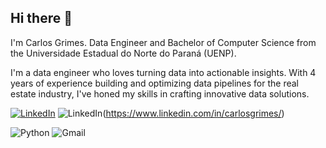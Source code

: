 ## Hi there 👋

I'm Carlos Grimes. Data Engineer and Bachelor of Computer Science from the Universidade Estadual do Norte do Paraná (UENP).

I'm a data engineer who loves turning data into actionable insights. With 4 years of experience building and optimizing data pipelines for the real estate industry, I've honed my skills in crafting innovative data solutions.

[![LinkedIn](https://img.shields.io/badge/LinkedIn-blue.svg?logo=linkedin&logoColor=white)](https://www.linkedin.com/in/carlosgrimes/)
![LinkedIn](https://img.shields.io/badge/-LinkedIn-00E5FF?logo=inspire&logoColor=white&style=for-the-badge)(https://www.linkedin.com/in/carlosgrimes/)

![Python](https://img.shields.io/badge/-Python-3776AB?logo=python&logoColor=white&style=for-the-badge)
![Gmail](https://img.shields.io/badge/-Gmail-EA4335?logo=gmail&logoColor=white&style=for-the-badge)

<!--
**CGrimes7/CGrimes7** is a ✨ _special_ ✨ repository because its `README.md` (this file) appears on your GitHub profile.

Here are some ideas to get you started:

- 🔭 I’m currently working on ...
- 🌱 I’m currently learning ...
- 👯 I’m looking to collaborate on ...
- 🤔 I’m looking for help with ...
- 💬 Ask me about ...
- 📫 How to reach me: ...
- 😄 Pronouns: ...
- ⚡ Fun fact: ...
-->
